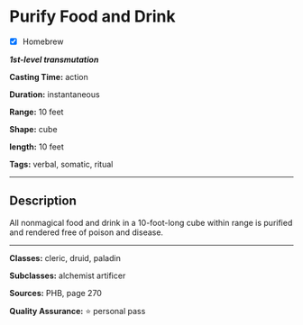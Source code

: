 # Purify Food and Drink

- [x] Homebrew

***1st-level transmutation***

**Casting Time:** action

**Duration:** instantaneous

**Range:** 10 feet

**Shape:** cube

**length:** 10 feet

**Tags:** verbal, somatic, ritual

---

## Description
All nonmagical food and drink in a 10-foot-long cube within range is purified and rendered free of poison and disease.

---

**Classes:** cleric, druid, paladin

**Subclasses:** alchemist artificer 

**Sources:** PHB, page 270

**Quality Assurance:** :star: personal pass
